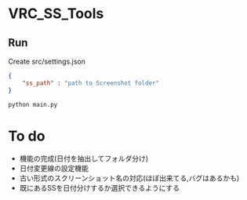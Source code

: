 # VRC_SS_Tools

## Run
Create src/settings.json
```json
{
    "ss_path" : "path to Screenshot folder"
}
```

```bash
python main.py
```

# To do
- 機能の完成(日付を抽出してフォルダ分け)
- 日付変更線の設定機能
- 古い形式のスクリーンショット名の対応(ほぼ出来てる,バグはあるかも)
- 既にあるSSを日付分けするか選択できるようにする